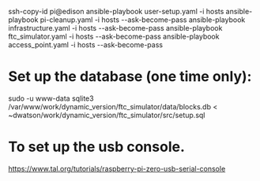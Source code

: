 ssh-copy-id pi@edison
ansible-playbook user-setup.yaml -i hosts
ansible-playbook pi-cleanup.yaml -i hosts --ask-become-pass
ansible-playbook infrastructure.yaml -i hosts --ask-become-pass
ansible-playbook ftc_simulator.yaml -i hosts --ask-become-pass
ansible-playbook access_point.yaml -i hosts --ask-become-pass



# Set up the database (one time only):

sudo -u www-data sqlite3 /var/www/work/dynamic_version/ftc_simulator/data/blocks.db < ~dwatson/work/dynamic_version/ftc_simulator/src/setup.sql


# To set up the usb console.

https://www.tal.org/tutorials/raspberry-pi-zero-usb-serial-console
